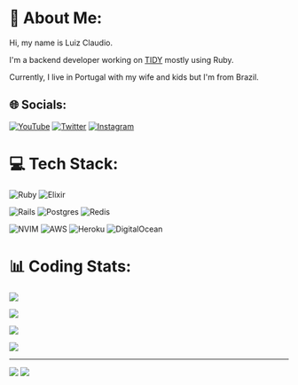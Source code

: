 # 💫 About Me:

Hi, my name is Luiz Claudio.

I'm a backend developer working on [TIDY](https://github.com/TIDYAPP) mostly using Ruby.

Currently, I live in Portugal with my wife and kids but I'm from Brazil.


## 🌐 Socials:
[![YouTube](https://img.shields.io/badge/YouTube-%23CD201F.svg?logo=YouTube&logoColor=white&style=for-the-badge)](https://youtube.com/c/LuizClaudioMoreira)
[![Twitter](https://img.shields.io/badge/Twitter-%231DA1F2.svg?logo=Twitter&logoColor=white&style=for-the-badge)](https://twitter.com/luizclaudiom)
[![Instagram](https://img.shields.io/badge/Instagram-%238134AF.svg?logo=Instagram&logoColor=white&style=for-the-badge)](https://instagram.com/luizclaudiomoreira)

# 💻 Tech Stack:
![Ruby](https://img.shields.io/badge/ruby-%23CC342D.svg?style=for-the-badge&logo=ruby&logoColor=white)
![Elixir](https://img.shields.io/badge/elixir-%234B275F.svg?style=for-the-badge&logo=elixir&logoColor=white)

![Rails](https://img.shields.io/badge/rails-%23CC0000.svg?style=for-the-badge&logo=ruby-on-rails&logoColor=white)
![Postgres](https://img.shields.io/badge/postgres-%23316192.svg?style=for-the-badge&logo=postgresql&logoColor=white)
![Redis](https://img.shields.io/badge/redis-%23DD0031.svg?style=for-the-badge&logo=redis&logoColor=white)

![NVIM](https://img.shields.io/badge/nvim-%23CC342D.svg?style=for-the-badge&logo=neovim&logoColor=white&color=59933E)
![AWS](https://img.shields.io/badge/AWS-%23FF9900.svg?style=for-the-badge&logo=amazon-aws&logoColor=white)
![Heroku](https://img.shields.io/badge/heroku-%23430098.svg?style=for-the-badge&logo=heroku&logoColor=white)
![DigitalOcean](https://img.shields.io/badge/DigitalOcean-%230167ff.svg?style=for-the-badge&logo=digitalOcean&logoColor=white)


# 📊 Coding Stats:
![](https://wakatime.com/share/@luizclaudiomoreira/bf20e76d-fe41-4b4b-9ec5-e39aa828eed2.svg)

![](https://github-readme-stats.vercel.app/api?username=luizclaudiomoreira&theme=calm&hide_border=true&include_all_commits=true&count_private=true)

![](https://github-readme-streak-stats.herokuapp.com/?user=luizclaudiomoreira&theme=calm&hide_border=true)

![](https://github-readme-stats.vercel.app/api/top-langs/?username=luizclaudiomoreira&theme=calm&hide_border=true&include_all_commits=true&count_private=true&layout=compact)

---
[![](https://wakatime.com/badge/user/cd044a79-1157-4ba3-9c88-538a63966a8c.svg)](https://luizclaudiomoreira.com/bio-git)
[![](https://visitcount.itsvg.in/api?id=luizclaudiomoreira&icon=1&color=12)](https://luizclaudiomoreira.com/bio-git)

<!-- Proudly created with GPRM ( https://gprm.itsvg.in ) -->
